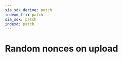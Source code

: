 ```yaml
---
sia_sdk_derive: patch
indexd_ffi: patch
sia_sdk: patch
indexd: patch
---
```


# Random nonces on upload

